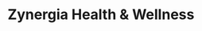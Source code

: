 ---
title: "Zynergia Health & Wellness"
url: /davao-city/zynergia-health-and-wellness/
shop: nutrition supplements
---